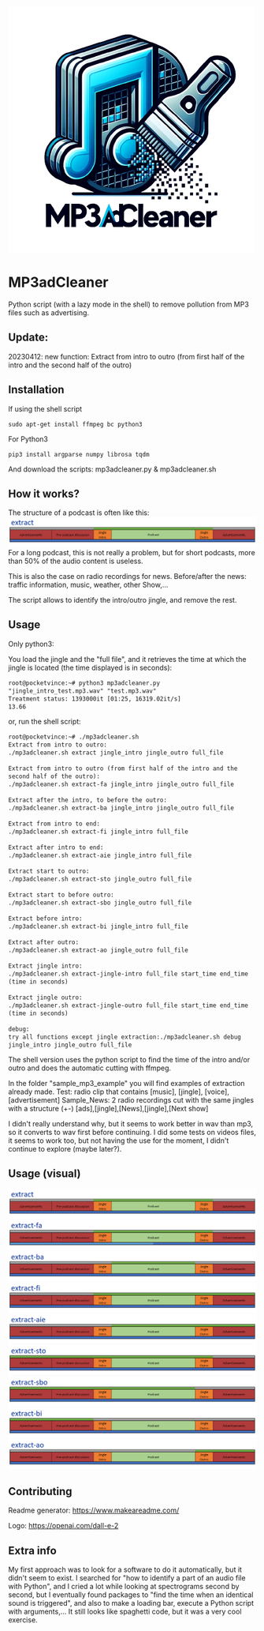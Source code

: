 ![Alt text](https://raw.githubusercontent.com/pocketvince/MP3adCleaner/main/Visual/mp3adcleaner-transparent.png?raw=true "Logo")

# MP3adCleaner
Python script (with a lazy mode in the shell) to remove pollution from MP3 files such as advertising.

## Update:
20230412: new function: Extract from intro to outro (from first half of the intro and the second half of the outro)

## Installation
If using the shell script 
```shell
sudo apt-get install ffmpeg bc python3
```

For Python3
```shell
pip3 install argparse numpy librosa tqdm
```
And download the scripts: mp3adcleaner.py & mp3adcleaner.sh

## How it works?
The structure of a podcast is often like this:
![Alt text](https://raw.githubusercontent.com/pocketvince/MP3adCleaner/main/Visual/extract.png?raw=true "Advertisements, pre-podcast discussion, jingle intro, podcast, jingle outro, advertisements")
For a long podcast, this is not really a problem, but for short podcasts, more than 50% of the audio content is useless.

This is also the case on radio recordings for news.
Before/after the news: traffic information, music, weather, other Show,...

The script allows to identify the intro/outro jingle, and remove the rest.

## Usage
Only python3:

You load the jingle and the "full file", and it retrieves the time at which the jingle is located (the time displayed is in seconds):
```shell
root@pocketvince:~# python3 mp3adcleaner.py "jingle_intro_test.mp3.wav" "test.mp3.wav"
Treatment status: 1393000it [01:25, 16319.02it/s]
13.66
```
or, run the shell script:
```shell
root@pocketvince:~# ./mp3adcleaner.sh
Extract from intro to outro:
./mp3adcleaner.sh extract jingle_intro jingle_outro full_file

Extract from intro to outro (from first half of the intro and the second half of the outro):
./mp3adcleaner.sh extract-fa jingle_intro jingle_outro full_file

Extract after the intro, to before the outro:
./mp3adcleaner.sh extract-ba jingle_intro jingle_outro full_file

Extract from intro to end:
./mp3adcleaner.sh extract-fi jingle_intro full_file

Extract after intro to end:
./mp3adcleaner.sh extract-aie jingle_intro full_file

Extract start to outro:
./mp3adcleaner.sh extract-sto jingle_outro full_file

Extract start to before outro:
./mp3adcleaner.sh extract-sbo jingle_outro full_file

Extract before intro:
./mp3adcleaner.sh extract-bi jingle_intro full_file

Extract after outro:
./mp3adcleaner.sh extract-ao jingle_outro full_file

Extract jingle intro:
./mp3adcleaner.sh extract-jingle-intro full_file start_time end_time (time in seconds)

Extract jingle outro:
./mp3adcleaner.sh extract-jingle-outro full_file start_time end_time (time in seconds)

debug:
try all functions except jingle extraction:./mp3adcleaner.sh debug jingle_intro jingle_outro full_file
```

The shell version uses the python script to find the time of the intro and/or outro and does the automatic cutting with ffmpeg.

In the folder "sample_mp3_example" you will find examples of extraction already made.
Test: radio clip that contains [music], [jingle], [voice], [advertisement]
Sample_News: 2 radio recordings cut with the same jingles with a structure (+-) [ads],[jingle],[News],[jingle],[Next show]

I didn't really understand why, but it seems to work better in wav than mp3, so it converts to wav first before continuing.
I did some tests on videos files, it seems to work too, but not having the use for the moment, I didn't continue to explore (maybe later?).

## Usage (visual)
![Alt text](https://raw.githubusercontent.com/pocketvince/MP3adCleaner/main/Visual/extract.png?raw=true "extract")
![Alt text](https://raw.githubusercontent.com/pocketvince/MP3adCleaner/main/Visual/extract-fa.png?raw=true "extract-fa")
![Alt text](https://raw.githubusercontent.com/pocketvince/MP3adCleaner/main/Visual/extract-ba.png?raw=true "extract-ba")
![Alt text](https://raw.githubusercontent.com/pocketvince/MP3adCleaner/main/Visual/extract-fi.png?raw=true "extract-fi")
![Alt text](https://raw.githubusercontent.com/pocketvince/MP3adCleaner/main/Visual/extract-aie.png?raw=true "extract-aie")
![Alt text](https://raw.githubusercontent.com/pocketvince/MP3adCleaner/main/Visual/extract-sto.png?raw=true "extract-sto")
![Alt text](https://raw.githubusercontent.com/pocketvince/MP3adCleaner/main/Visual/extract-sbo.png?raw=true "extract-sbo")
![Alt text](https://raw.githubusercontent.com/pocketvince/MP3adCleaner/main/Visual/extract-bi.png?raw=true "extract-bi")
![Alt text](https://raw.githubusercontent.com/pocketvince/MP3adCleaner/main/Visual/extract-ao.png?raw=true "extract-ao")

## Contributing

Readme generator: https://www.makeareadme.com/

Logo: https://openai.com/dall-e-2

## Extra info
My first approach was to look for a software to do it automatically, but it didn't seem to exist.
I searched for "how to identify a part of an audio file with Python", and I cried a lot while looking at spectrograms second by second, but I eventually found packages to "find the time when an identical sound is triggered", and also to make a loading bar, execute a Python script with arguments,... It still looks like spaghetti code, but it was a very cool exercise.
